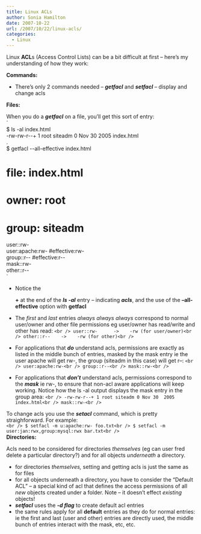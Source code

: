 ```yaml
---
title: Linux ACLs
author: Sonia Hamilton
date: 2007-10-22
url: /2007/10/22/linux-acls/
categories:
  - Linux
---
```

Linux **ACL**s (Access Control Lists) can be a bit difficult at first &#8211; here&#8217;s my understanding of how they work:

**Commands:**

  * There&#8217;s only 2 commands needed &#8211; ***getfacl*** and ***setfacl*** &#8211; display and change acls

**Files:**

When you do a ***getfacl*** on a file, you&#8217;ll get this sort of entry:  
`<br />
$ ls -al index.html<br />
-rw-rw-r--+ 1 root siteadm 0 Nov 30  2005 index.html<br />
.<br />
$ getfacl --all-effective index.html<br />
# file: index.html<br />
# owner: root<br />
# group: siteadm<br />
user::rw-<br />
user:apache:rw-                 #effective:rw-<br />
group::r--                      #effective:r--<br />
mask::rw-<br />
other::r--<br />
`

  * <!--more-->Notice the 
    
    **+** at the end of the ***ls -al*** entry &#8211; indicating ***acls***, and the use of the **&#8211;all-effective** option with **getfacl**
  * The *first* and *last* entries *always always always* correspond to normal user/owner and other file permissions eg user/owner has read/write and other has read:
`<br />
user::rw-      ->    -rw (for user/owner)<br />
other::r--    ->    -rw (for other)<br />
`

  * For applications that ***do*** understand acls, permissions are exactly as listed in the middle bunch of entries, masked by the mask entry ie the user apache will get rw-, the group (siteadm in this case) will get r&#8211;:
`<br />
user:apache:rw-<br />
group::r--<br />
mask::rw-<br />
`

  * For applications that ***don&#8217;t*** understand acls, permissions correspond to the ***mask*** ie rw-, to ensure that non-acl aware applications will keep working. Notice how the ls -al output displays the mask entry in the group area:
`<br />
-rw-rw-r--+ 1 root siteadm 0 Nov 30  2005 index.html<br />
mask::rw-<br />
`</ul> 

To change acls you use the ***setacl*** command, which is pretty straighforward. For example:  
`<br />
$ setfacl -m u:apache:rw- foo.txt<br />
$ setfacl -m user:jan:rwx,group:mysql:rwx bar.txt<br />
`  
**Directories:**

Acls need to be considered for directories *themselves* (eg can user fred delete a particular directory?) and for all objects *underneath* a directory.

  * for directories *themselves,* setting and getting acls is just the same as for files
  * for all objects underneath a directory, you have to consider the &#8220;Default ACL&#8221; &#8211; a special kind of acl that defines the access permissions of all *new* objects created under a folder. Note &#8211; it doesn&#8217;t effect *existing* objects!
  * ***setfacl*** uses the ***-d flag*** to create default acl entries
  * the same rules apply for all **default** entries as they do for normal entries: ie the first and last (user and other) entries are directly used, the middle bunch of entries interact with the mask, etc, etc.
